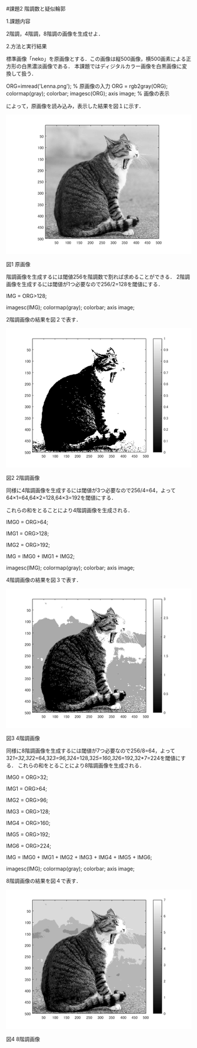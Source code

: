 #課題2 階調数と疑似輪郭

1.課題内容

2階調，4階調，8階調の画像を生成せよ．

2.方法と実行結果

標準画像「neko」を原画像とする．この画像は縦500画像，横500画素による正方形の白黒濃淡画像である．
本課題ではディジタルカラー画像を白黒画像に変換して扱う．

ORG=imread('Lenna.png'); % 原画像の入力 
ORG = rgb2gray(ORG); colormap(gray); colorbar; 
imagesc(ORG); axis image; % 画像の表示 

によって，原画像を読み込み，表示した結果を図１に示す．

![原画像](https://github.com/NaokiAoyama/lecture_image_processing/blob/master/image/kadai2-1.png?raw=true)  

図1 原画像

階調画像を生成するには閾値256を階調数で割れば求めることができる．
2階調画像を生成するには閾値が1つ必要なので256/2=128を閾値にする．

IMG = ORG>128; 

imagesc(IMG); colormap(gray); colorbar;  axis image; 

2階調画像の結果を図２で表す．

![原画像](https://github.com/NaokiAoyama/lecture_image_processing/blob/master/image/kadai2-2.png?raw=true)
  
図2 2階調画像

同様に4階調画像を生成するには閾値が3つ必要なので256/4=64，よって64×1=64,64×2=128,64×3=192を閾値にする．

これらの和をとることにより4階調画像を生成される．

IMG0 = ORG>64; 

IMG1 = ORG>128; 

IMG2 = ORG>192; 

IMG = IMG0 + IMG1 + IMG2; 

imagesc(IMG); colormap(gray); colorbar;  axis image; 

4階調画像の結果を図３で表す．

![原画像](https://github.com/NaokiAoyama/lecture_image_processing/blob/master/image/kadai2-3.png?raw=true)
  
図3 4階調画像

同様に8階調画像を生成するには閾値が7つ必要なので256/8=64，よって32*1=32,32*2=64,32*3=96,32*4=128,32*5=160,32*6=192,32*7=224を閾値にする．
これらの和をとることにより8階調画像を生成される．

IMG0 = ORG>32;

IMG1 = ORG>64;

IMG2 = ORG>96;

IMG3 = ORG>128;

IMG4 = ORG>160;

IMG5 = ORG>192;

IMG6 = ORG>224;

IMG = IMG0 + IMG1 + IMG2 + IMG3 + IMG4 + IMG5 + IMG6;

imagesc(IMG); colormap(gray); colorbar; axis image;

8階調画像の結果を図４で表す．

![原画像](https://github.com/NaokiAoyama/lecture_image_processing/blob/master/image/kadai2-4.png?raw=true)  

図4 8階調画像
